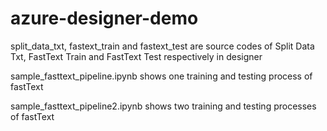 # azure-designer-demo

split_data_txt, fastext_train and fastext_test are source codes of Split Data Txt, FastText Train and FastText Test respectively in designer

sample_fasttext_pipeline.ipynb shows one training and testing process of fastText

sample_fasttext_pipeline2.ipynb shows two training and testing processes of fastText